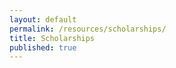```yaml
---
layout: default
permalink: /resources/scholarships/
title: Scholarships
published: true
---
```


<script>
    async function getData(){
        let response = await fetch(`https://cors.discretemath.ca/https://resources.discretemath.ca/api/resources/resources_pages/`)
        let data = await response.json()
        let resource_content = document.querySelector(".resource-content")
        let page_index = 0

        let header = `
            <div class="resource_page_header">
                <h1>`+data[page_index].title+`</h1>
                <p>`+data[page_index].description+`</p>
            </div>
            `
        resource_content.innerHTML += header
        
        for (let i = 0; i < data[page_index].resource_page_sections.length; i++) {
            
            let h1 = `<a href="`+data[page_index].resource_page_sections[i].url+`">`+data[page_index].resource_page_sections[i].title+`</a>`

            let resource_page_section = `
            <hr>    
            <div class="resource_page_section">
                <h3>`+(data[page_index].resource_page_sections[i].url && data[page_index].resource_page_sections[i].url.length > 1 ? h1 : data[page_index].resource_page_sections[i].title) +`</h3>
                <p style="margin-left: 1.4em">`+data[page_index].resource_page_sections[i].description+`</p>
            </div>
            `
            resource_content.innerHTML += resource_page_section

             for (let j = 0; j < data[page_index].resource_page_sections[i].resources.length; j++) {
                 
                let this_resource = data[page_index].resource_page_sections[i].resources[j]

                let h5 = `<a href="`+this_resource.url+`">`+this_resource.title+`</a>`
                let description = `<p>`+this_resource.description+`</p>`

                let resource = `
                <li class="resource">
                    <span>`+(this_resource.url !== null ? h5 : this_resource) +`</span>
                    `+ (this_resource.description.length > 1 ? description : '')+`
                </li>
                `

                 resource_content.innerHTML += resource
             }
        }
        
    }

    getData()
</script>
<div class='content-wrap'>
    <div class='resource-content'></div>
</div>
